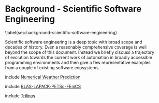 
Background - Scientific Software Engineering
============================================

\label{sec:background-scientific-software-engineering}

Scientific software engineering is a deep topic with broad scope and decades of history.  Even a reasonably comprehensive coverage is well beyond the scope of this document.  Instead we briefly discuss a trajectory of evolution towards the current work of automation in broadly accessible programming environments and then give a few representative examples from a couple of existing software ecosystems.




include [Numerical Weather Prediction](nwp.md)

include [BLAS-LAPACK-PETSc-FEniCS](numerics.md)

include [Trilinos](trilinos.md)

